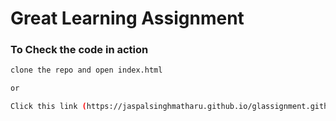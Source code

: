 # Great Learning Assignment

### To Check the code in action

```sh
clone the repo and open index.html

or

Click this link (https://jaspalsinghmatharu.github.io/glassignment.github.io/index.html)

```
